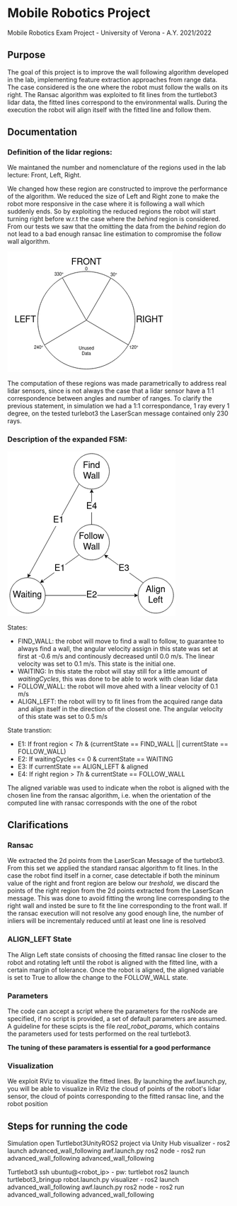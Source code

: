 # Mobile Robotics Project
Mobile Robotics Exam Project - University of Verona - A.Y. 2021/2022

## Purpose
The goal of this project is to improve the wall following algorithm developed in the lab, implementing feature extraction approaches from range data.
The case considered is the one where the robot must follow the walls on its right.
The Ransac algorithm was exploited to fit lines from the turtlebot3 lidar data, the fitted lines correspond to the environmental walls.
During the execution the robot will align itself with the fitted line and follow them.

## Documentation
### Definition of the lidar regions:

We maintaned the number and nomenclature of the regions used in the lab lecture: Front, Left, Right.

We changed how these region are constructed to improve the performance of the algorithm.
We reduced the size of Left and Right zone to make the robot more responsive in the case where it is following a wall which suddenly ends.
So by exploiting the reduced regions the robot will start turning right before w.r.t the case where the _behind_ region is considered.
From our tests we saw that the omitting  the data from the _behind_ region do not lead to a bad enough ransac line estimation to compromise the follow wall algorithm.

![alt text](/images/Mobile_Robotics_regions.drawio.png)

The computation of these regions was made parametrically to address real lidar sensors, since is not always the case that a lidar sensor have a 1:1 correspondence between angles and number of ranges. To clarify the previous statement, in simulation we had a 1:1 correspondance, 1 ray every 1 degree, on the tested turlebot3 the LaserScan message contained only 230 rays. 

### Description of the expanded FSM:

![alt text](/images/Mobile_robotics_FSM.drawio.png)

States:
* FIND_WALL: the robot will move to find a wall to follow, to guarantee to always find a wall, the angular velocity assign in this state was set at first at -0.6 m/s and continously decreased until 0.0 m/s. The linear velocity was set to 0.1 m/s. This state is the initial one.
* WAITING: In this state the robot will stay still for a little amount of _waitingCycles_, this was done to be able to work with clean lidar data
* FOLLOW_WALL: the robot will move ahed with a linear velocity of 0.1 m/s
* ALIGN_LEFT: the robot will try to fit lines from the acquired range data and align itself in the direction of the closest one. The angular velocity of this state was set to 0.5 m/s

State transtion:
* E1: If front region < _Th_ & (currentState == FIND_WALL || currentState == FOLLOW_WALL)
* E2: If waitingCycles <= 0 & currentState == WAITING
* E3: If currentState == ALIGN_LEFT & aligned
* E4: If right region > _Th_ & currentState == FOLLOW_WALL

The aligned variable was used to indicate when the robot is aligned with the chosen line from the ransac algorithm, i.e. when the orientation of the computed line with ransac corresponds with the one of the robot

## Clarifications 
### Ransac
We extracted the 2d points from the LaserScan Message of the turtlebot3. From this set we applied the standard ransac algorithm to fit lines. 
In the case the robot find itself in a corner, case detectable if both the mininum value of the right and front region are below our _treshold_, we discard the points of the right region from the 2d points extracted from the LaserScan message. This was done to avoid fitting the wrong line corresponding to the right wall and insted be sure to fit the line corresponding to the front wall.
If the ransac execution will not resolve any good enough line, the number of inliers will be incrementaly reduced until at least one line is resolved

### ALIGN_LEFT State
The Align Left state consists of choosing the fitted ransac line closer to the robot and rotating left until the robot is aligned with the fitted line, with a certain margin of tolerance. Once the robot is aligned, the aligned variable is set to True to allow the change to the FOLLOW_WALL state.

### Parameters
The code can accept a script where the parameters for the rosNode are specified, if no script is provided, a set of default  parameters are assumed.
A guideline for these scipts is the file _real_robot_params_, which contains the parameters used for tests performed on the real turtlebot3.

**The tuning of these paramaters is essential for a good performance**

### Visualization
We exploit RViz to visualize the fitted lines.
By launching the awf.launch.py, you will be able to visualize in RViz the cloud of points of the robot's lidar sensor, the cloud of points corresponding to the fitted ransac line, and the robot position

## Steps for running the code
Simulation
open Turtlebot3UnityROS2 project via Unity Hub
visualizer - ros2 launch advanced_wall_following awf.launch.py 
ros2 node  - ros2 run advanced_wall_following advanced_wall_following 

Turtlebot3
ssh ubuntu@<robot_ip> - pw: turtlebot
ros2 launch turtlebot3_bringup robot.launch.py
visualizer - ros2 launch advanced_wall_following awf.launch.py 
ros2 node  - ros2 run advanced_wall_following advanced_wall_following 
